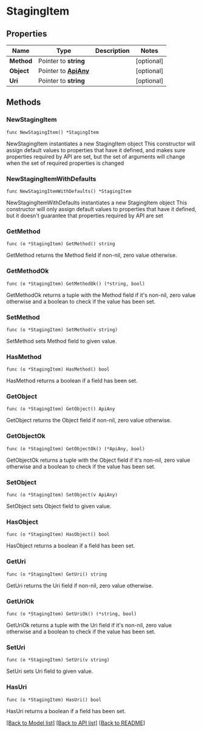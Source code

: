 # StagingItem

## Properties

Name | Type | Description | Notes
------------ | ------------- | ------------- | -------------
**Method** | Pointer to **string** |  | [optional] 
**Object** | Pointer to [**ApiAny**](apiAny.md) |  | [optional] 
**Uri** | Pointer to **string** |  | [optional] 

## Methods

### NewStagingItem

`func NewStagingItem() *StagingItem`

NewStagingItem instantiates a new StagingItem object
This constructor will assign default values to properties that have it defined,
and makes sure properties required by API are set, but the set of arguments
will change when the set of required properties is changed

### NewStagingItemWithDefaults

`func NewStagingItemWithDefaults() *StagingItem`

NewStagingItemWithDefaults instantiates a new StagingItem object
This constructor will only assign default values to properties that have it defined,
but it doesn't guarantee that properties required by API are set

### GetMethod

`func (o *StagingItem) GetMethod() string`

GetMethod returns the Method field if non-nil, zero value otherwise.

### GetMethodOk

`func (o *StagingItem) GetMethodOk() (*string, bool)`

GetMethodOk returns a tuple with the Method field if it's non-nil, zero value otherwise
and a boolean to check if the value has been set.

### SetMethod

`func (o *StagingItem) SetMethod(v string)`

SetMethod sets Method field to given value.

### HasMethod

`func (o *StagingItem) HasMethod() bool`

HasMethod returns a boolean if a field has been set.

### GetObject

`func (o *StagingItem) GetObject() ApiAny`

GetObject returns the Object field if non-nil, zero value otherwise.

### GetObjectOk

`func (o *StagingItem) GetObjectOk() (*ApiAny, bool)`

GetObjectOk returns a tuple with the Object field if it's non-nil, zero value otherwise
and a boolean to check if the value has been set.

### SetObject

`func (o *StagingItem) SetObject(v ApiAny)`

SetObject sets Object field to given value.

### HasObject

`func (o *StagingItem) HasObject() bool`

HasObject returns a boolean if a field has been set.

### GetUri

`func (o *StagingItem) GetUri() string`

GetUri returns the Uri field if non-nil, zero value otherwise.

### GetUriOk

`func (o *StagingItem) GetUriOk() (*string, bool)`

GetUriOk returns a tuple with the Uri field if it's non-nil, zero value otherwise
and a boolean to check if the value has been set.

### SetUri

`func (o *StagingItem) SetUri(v string)`

SetUri sets Uri field to given value.

### HasUri

`func (o *StagingItem) HasUri() bool`

HasUri returns a boolean if a field has been set.


[[Back to Model list]](../README.md#documentation-for-models) [[Back to API list]](../README.md#documentation-for-api-endpoints) [[Back to README]](../README.md)


